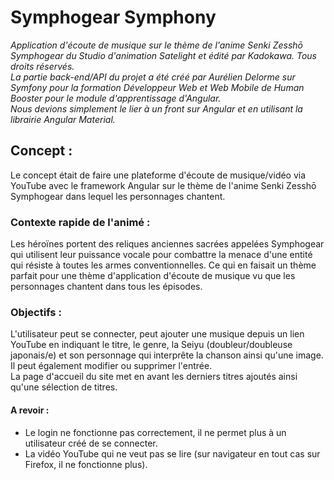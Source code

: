 # Symphogear Symphony
*Application d'écoute de musique sur le thème de l'anime Senki Zesshō Symphogear du Studio d'animation Satelight et édité par Kadokawa. Tous droits réservés.*  
*La partie back-end/API du projet a été créé par Aurélien Delorme sur Symfony pour la formation Développeur Web et Web Mobile de Human Booster pour le module d'apprentissage d'Angular.  
Nous devions simplement le lier à un front sur Angular et en utilisant la librairie Angular Material.*

## Concept :
Le concept était de faire une plateforme d'écoute de musique/vidéo via YouTube avec le framework Angular sur le thème de l'anime Senki Zesshō Symphogear dans lequel les personnages chantent. 

### Contexte rapide de l'animé :
Les héroïnes portent des reliques anciennes sacrées appelées Symphogear qui utilisent leur puissance vocale pour combattre la menace d'une entité qui résiste à toutes les armes conventionnelles.
Ce qui en faisait un thème parfait pour une thème d'application d'écoute de musique vu que les personnages chantent dans tous les épisodes.

### Objectifs :
L'utilisateur peut se connecter, peut ajouter une musique depuis un lien YouTube en indiquant le titre, le genre, la Seiyu (doubleur/doubleuse japonais/e) et son personnage qui interprête la chanson ainsi qu'une image. Il peut également modifier ou supprimer l'entrée.  
La page d'accueil du site met en avant les derniers titres ajoutés ainsi qu'une sélection de titres.

#### A revoir :
- Le login ne fonctionne pas correctement, il ne permet plus à un utilisateur créé de se connecter.
- La vidéo YouTube qui ne veut pas se lire (sur navigateur en tout cas sur Firefox, il ne fonctionne plus).

